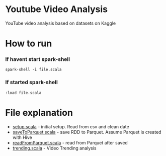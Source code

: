 # Youtube Video Analysis
YouTube video analysis based on datasets on Kaggle

# How to run
### If havent start spark-shell
```spark-shell -i file.scala```
### If started spark-shell
```:load file.scala```

# File explanation
-  [setup.scala](setup.scala) - initial setup. Read from csv and clean date
-  [saveToParquet.scala](saveToParquet.scala) - save RDD to Parquet. Assume Parquet is created with Hive
-  [readFromParquet.scala](readFromParquet.scala) - read from Parquet after saved
-  [trending.scala](trending.scala) - Video Trending analysis
